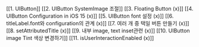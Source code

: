 [[1. UIButton]]
[[2. UIButton SystemImage 조절]]
[[3. Floating Button (x)]]
[[4. UIButton Configuration in iOS 15 (x)]]
[[5. UIButton font 설정 (x)]]
[[6. titleLabel.font와 configuration의 관계 (x)]]
[[7. 여러 개 중 택일 버튼 만들기 (x)]]
[[8. setAttributedTitle (x)]]
[[9. 내부 image, text inset관련 (x)]]
[[10. UIButton image Tint 색상 변경하기]]
[[11. isUserInteractionEnabled (x)]]